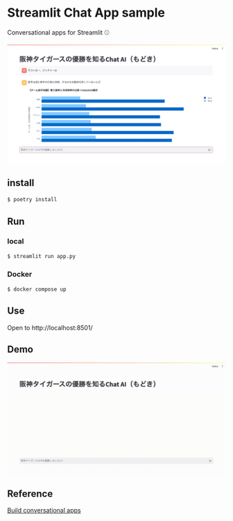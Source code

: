 # Streamlit Chat App sample

Conversational apps for Streamlit :baseball:

![image](image/image.jpg)

## install

```bash
$ poetry install
```

## Run

### local

```bash
$ streamlit run app.py
```

### Docker

```bash
$ docker compose up
```

## Use

Open to http://localhost:8501/

## Demo

![sample movie](image/streamlit_manzai.gif)

## Reference

[Build conversational apps](https://docs.streamlit.io/knowledge-base/tutorials/build-conversational-apps)